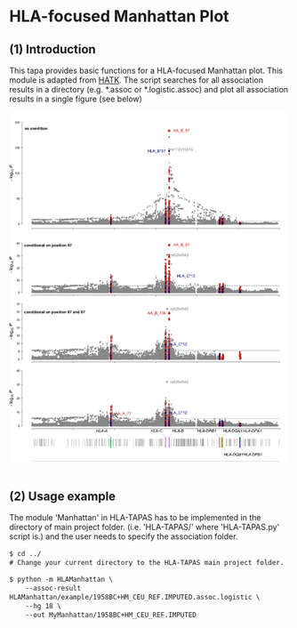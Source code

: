 # HLA-focused Manhattan Plot

## (1) Introduction
This tapa provides basic functions for a HLA-focused Manhattan plot. This module is adapted from [HATK](https://github.com/WansonChoi/HATK). The script searches for all association results in a directory (e.g. *.assoc or *.logistic.assoc) and plot all association results in a single figure (see below)

<img src="../resources/all_conditional.png">

<br>
<br>

## (2) Usage example

The module 'Manhattan' in HLA-TAPAS has to be implemented in the directory of main project folder. (i.e. 'HLA-TAPAS/' where 'HLA-TAPAS.py' script is.) and the user needs to specify the association folder.

```
$ cd ../ 
# Change your current directory to the HLA-TAPAS main project folder.
```

```
$ python -m HLAManhattan \
    --assoc-result HLAManhattan/example/1958BC+HM_CEU_REF.IMPUTED.assoc.logistic \
    --hg 18 \
    --out MyManhattan/1958BC+HM_CEU_REF.IMPUTED
```
